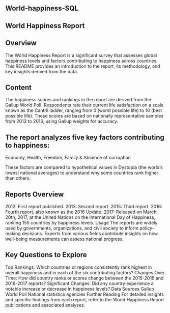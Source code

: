 ## World-happiness-SQL

## World Happiness Report
## Overview
The World Happiness Report is a significant survey that assesses global happiness levels and factors contributing to happiness across countries. This README provides an introduction to the report, its methodology, and key insights derived from the data.

## Content
The happiness scores and rankings in the report are derived from the Gallup World Poll. Respondents rate their current life satisfaction on a scale known as the Cantril ladder, ranging from 0 (worst possible life) to 10 (best possible life). These scores are based on nationally representative samples from 2013 to 2016, using Gallup weights for accuracy.

## The report analyzes five key factors contributing to happiness:

Economy, 
Health,
Freedom,
Family &
Absence of corruption

These factors are compared to hypothetical values in Dystopia (the world’s lowest national averages) to understand why some countries rank higher than others.

## Reports Overview
2012: First report published.
2013: Second report.
2015: Third report.
2016: Fourth report, also known as the 2016 Update.
2017: Released on March 20th, 2017, at the United Nations on the International Day of Happiness, ranking 155 countries by happiness levels.
Usage
The reports are widely used by governments, organizations, and civil society to inform policy-making decisions. Experts from various fields contribute insights on how well-being measurements can assess national progress.

## Key Questions to Explore
Top Rankings: Which countries or regions consistently rank highest in overall happiness and in each of the six contributing factors?
Changes Over Time: How did country ranks or scores change between the 2015-2016 and 2016-2017 reports?
Significant Changes: Did any country experience a notable increase or decrease in happiness levels?
Data Sources
Gallup World Poll
National statistics agencies
Further Reading
For detailed insights and specific findings from each report, refer to the World Happiness Report publications and associated analyses.
